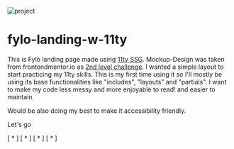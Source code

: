 
![project](https://github.com/mandriva19/fylo-landing-w-11ty/assets/97590591/e0abe26b-aa8c-499c-a81f-a2adeab49488)

# fylo-landing-w-11ty
This is Fylo landing page made using [11ty SSG](https://www.11ty.dev/). Mockup-Design was taken from frontendmentor.io as [2nd level challenge](https://www.frontendmentor.io/challenges/fylo-landing-page-with-two-column-layout-5ca5ef041e82137ec91a50f5). 
I wanted a simple layout to start practicing my 11ty skills. This is my first time using it so I'll mostly be using its base functionalities like "includes", "layouts" and "partials". I want to make my code less messy and more enjoyable to read! and easier to maintain. 

Would be also doing my best to make it accessibility friendly. 

Let's go

[ * ] [ * ] [ * ] [ * ] 

